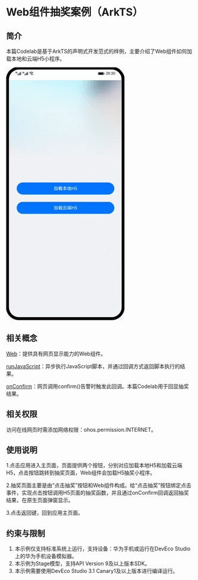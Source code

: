 ﻿# Web组件抽奖案例（ArkTS）

## 简介

本篇Codelab是基于ArkTS的声明式开发范式的样例，主要介绍了Web组件如何加载本地和云端H5小程序。

![image](screenshots/device/web.gif)

## 相关概念

[Web](https://developer.harmonyos.com/cn/docs/documentation/doc-references/ts-basic-components-web-0000001333720957)：提供具有网页显示能力的Web组件。

[runJavaScript](https://developer.harmonyos.com/cn/docs/documentation/doc-references/ts-basic-components-web-0000001333720957#ZH-CN_TOPIC_0000001333720957__runjavascript)：异步执行JavaScript脚本，并通过回调方式返回脚本执行的结果。

[onConfirm](https://developer.harmonyos.com/cn/docs/documentation/doc-references/ts-basic-components-web-0000001333720957#ZH-CN_TOPIC_0000001333720957__onconfirm)：网页调用confirm()告警时触发此回调。本篇Codelab用于回显抽奖结果。

## 相关权限

访问在线网页时需添加网络权限：ohos.permission.INTERNET。

## 使用说明

1.点击应用进入主页面，页面提供两个按钮，分别对应加载本地H5和加载云端H5，点击按钮跳转到抽奖页面，Web组件会加载H5抽奖小程序。

2.抽奖页面主要是由“点击抽奖”按钮和Web组件构成。给“点击抽奖”按钮绑定点击事件，实现点击按钮调用H5页面的抽奖函数，并且通过onConfirm回调返回抽奖结果，在原生页面弹窗显示。

3.点击返回键，回到应用主页面。

## 约束与限制

1. 本示例仅支持标准系统上运行，支持设备：华为手机或运行在DevEco Studio上的华为手机设备模拟器。
2. 本示例为Stage模型，支持API Version 9及以上版本SDK。
3. 本示例需要使用DevEco Studio 3.1 Canary1及以上版本进行编译运行。